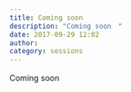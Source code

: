 ```yaml
---
title: Coming soon　
description: "Coming soon　"
date: 2017-09-29 12:02
author: 
category: sessions
---
```

Coming soon　